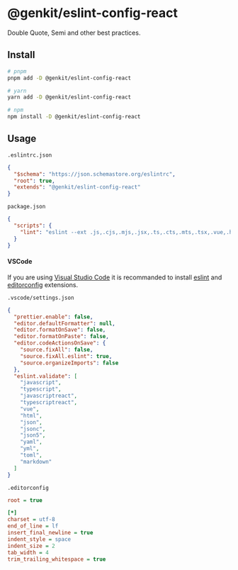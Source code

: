 # @genkit/eslint-config-react

Double Quote, Semi and other best practices.

## Install

```bash
# pnpm
pnpm add -D @genkit/eslint-config-react

# yarn
yarn add -D @genkit/eslint-config-react

# npm
npm install -D @genkit/eslint-config-react
```

## Usage

`.eslintrc.json`
```json
{
  "$schema": "https://json.schemastore.org/eslintrc",
  "root": true,
  "extends": "@genkit/eslint-config-react"
}
```

`package.json`
```json
{
  "scripts": {
    "lint": "eslint --ext .js,.cjs,.mjs,.jsx,.ts,.cts,.mts,.tsx,.vue,.html,.json,.jsonc,.json5,.yml,.yaml,.toml ."
  }
}
```

#### VSCode
If you are using [Visual Studio Code](https://code.visualstudio.com/) it is recommanded to install [eslint](https://marketplace.visualstudio.com/items?itemName=dbaeumer.vscode-eslint) and [editorconfig](https://marketplace.visualstudio.com/items?itemName=editorconfig.editorconfig) extensions.

`.vscode/settings.json`
```json
{
  "prettier.enable": false,
  "editor.defaultFormatter": null,
  "editor.formatOnSave": false,
  "editor.formatOnPaste": false,
  "editor.codeActionsOnSave": {
    "source.fixAll": false,
    "source.fixAll.eslint": true,
    "source.organizeImports": false
  },
  "eslint.validate": [
    "javascript",
    "typescript",
    "javascriptreact",
    "typescriptreact",
    "vue",
    "html",
    "json",
    "jsonc",
    "json5",
    "yaml",
    "yml",
    "toml",
    "markdown"
  ]
}
```

`.editorconfig`
```ini
root = true

[*]
charset = utf-8
end_of_line = lf
insert_final_newline = true
indent_style = space
indent_size = 2
tab_width = 4
trim_trailing_whitespace = true
```
